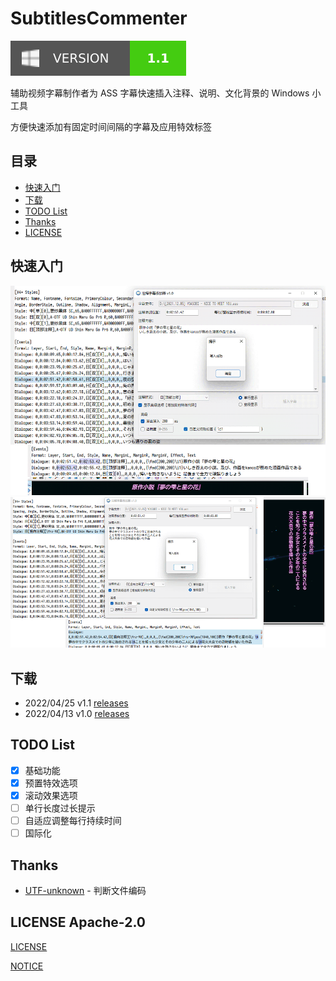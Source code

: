 # SubtitlesCommenter

[![Version-Badge](Assets/Badge/version.svg)](https://github.com/hoywu/SubtitlesCommenter/releases)

辅助视频字幕制作者为 ASS 字幕快速插入注释、说明、文化背景的 Windows 小工具

方便快速添加有固定时间间隔的字幕及应用特效标签

## 目录

- [快速入门](#快速入门)
- [下载](#下载)
- [TODO List](#todo-list)
- [Thanks](#thanks)
- [LICENSE](#license-apache-20)

## 快速入门

![Screenshot-1](Assets/Screenshot/p1_v1.0.png)
![Screenshot-2](Assets/Screenshot/p2_v1.0.png)

## 下载

 - 2022/04/25  v1.1  [releases](https://github.com/hoywu/SubtitlesCommenter/releases/tag/v1.1)
 - 2022/04/13  v1.0  [releases](https://github.com/hoywu/SubtitlesCommenter/releases/tag/v1.0)

## TODO List

- [x] 基础功能
- [x] 预置特效选项
- [x] 滚动效果选项
- [ ] 单行长度过长提示
- [ ] 自适应调整每行持续时间
- [ ] 国际化

## Thanks

- [UTF-unknown](https://github.com/CharsetDetector/UTF-unknown) - 判断文件编码

## LICENSE Apache-2.0

[LICENSE](LICENSE)

[NOTICE](NOTICE)
